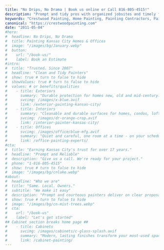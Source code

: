 ```yaml
---
title: "No Drips, No Drama | Book us online or Call 816-805-4515!"
description: "Prompt and tidy pros with organized jobsites and timely finishes. Call us for a No Drips, No Drama experience"
keywords: "Crestwood Painting, Home Painting, Painting Contractors, Painting Service, house painting, Kansas City Painting Contractor, Office Painting, Home Painters, Painting Company, Mission Hills, Lee's Summit, Prairie Village, Leawood, House Painter, Exterior House Painting, Plaster repair, Interior Painting"
canonical: "https://crestwoodpainting.com"
date: "2011-05-04"
#hero:
#  headline: No Drips, No Drama
#  title: Painting Kansas City Homes & Offices
#  image: "/images/bg/January.webp"
#  button:
#    url: "/book-us/"
#    label: Book an Estimate
#intro:
#  title: "Trusted. Since 2007"
#  headline: "Clean and Tidy Painters"
#  show: true # turn to false to hide
#  showValues: true # turn to false to hide
#  values: # or benefits/qualities
#    - title: Exteriors
#      summary: "Durable protection for homes new, old and mid-century. Commercial buildings too."
#      svcimg: /images/x-blue.avif
#      link: /exterior-painting-kansas-city/
#    - title: Interiors
#      summary: "Cleanable and durable surfaces for homes, condos, lofts - dust-free, noise-free."
#      svcimg: /images/dr-orange-crop.avif
#      link: /interior-painter-kansas-city/
#    - title: Offices
#      svcimg: /images/office/blue-mfg.avif
#      summary: "Quiet and careful, one room at a time - on your schedule."
#      link: /office-painting-experts/
#cta:
#  title: "Earning Kansas City's trust for over 17 years."
#  headline: "Prompt and Reliable"
#  description: "Give us a call. We're ready for your project."
#  phone: "1-816-805-4515"
#  show: true # turn to false to hide
#  image: "/images/bg/cnlake.webp"
#about:
#  headline: "Who we are"
#  title: "Same. Local. Owners."
#  subtitle: "We make it easy"
#  description: "Prompt and courteous painters deliver on clear proposals."
#  show: true # turn to false to hide
#  image: "/images/bg/cn-mist-trees.webp"
#  cta:
#    url: "/book-us"
#    label: "Let's get started"
## Cabinet section breaks home page ##
#    - title: Cabinets
#      svcimg: /images/cabinets/c-glass-splash.avif
#      summary: "Modern, lasting finishes transform your most-used space."
#      link: /cabinet-painting/
---
```

